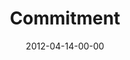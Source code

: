 ---
layout: message
category: message
series: "Game Changers"
title: "Commitment"
date: 2012-04-14-00-00
message_id: 722
sc-permalink-url: "http://soundcloud.com/crdschurch/commitment"
audio: "http://s3.amazonaws.com/crossroads-media/messages/audio/gamechangers_06.mp3"
audio-duration: "41:09"
description: "Brian Tome talks about how Game Changers demonstrate action, commitment and follow through."
video: "http://s3.amazonaws.com/crossroads-media/messages/video/gamechangers_06.mp4"
video-duration: "41:14"
yt-video-id: "Pj_XEJJ29sI"
video-image: "http://s3.amazonaws.com/crossroads-media/images/gamechangers_06_still.jpg"
program: "http://s3.amazonaws.com/crossroads-media/documents/04_14-15_12Program.pdf"
tag: 
 - tome
 - campaign
 - game-changers
 - commitment
 - program
explicit: false
---